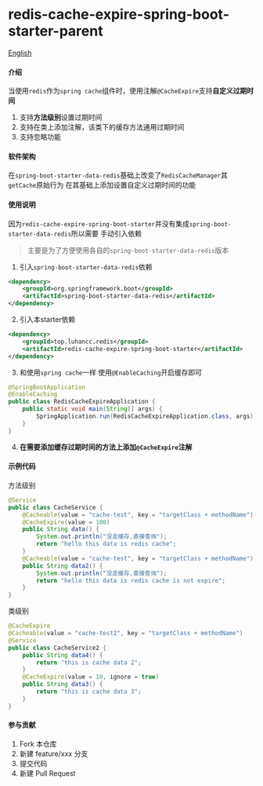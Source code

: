 # redis-cache-expire-spring-boot-starter-parent

[English](README.en.md)

#### 介绍
当使用`redis`作为`spring cache`组件时，使用注解`@CacheExpire`支持**自定义过期时间**

1. 支持**方法级别**设置过期时间
2. 支持在类上添加注解，该类下的缓存方法通用过期时间
3. 支持忽略功能

#### 软件架构
在`spring-boot-starter-data-redis`基础上改变了`RedisCacheManager`其`getCache`原始行为
在其基础上添加设置自定义过期时间的功能

#### 使用说明
因为`redis-cache-expire-spring-boot-starter`并没有集成`spring-boot-starter-data-redis`所以需要
手动引入依赖
> 主要是为了方便使用各自的`spring-boot-starter-data-redis`版本

1.  引入`spring-boot-starter-data-redis`依赖
~~~xml
<dependency>
    <groupId>org.springframework.boot</groupId>
    <artifactId>spring-boot-starter-data-redis</artifactId>
</dependency>
~~~
2.  引入本starter依赖
~~~xml
<dependency>
    <groupId>top.luhancc.redis</groupId>
    <artifactId>redis-cache-expire-spring-boot-starter</artifactId>
</dependency>
~~~
3.  和使用`spring cache`一样 使用`@EnableCaching`开启缓存即可
~~~java
@SpringBootApplication
@EnableCaching
public class RedisCacheExpireApplication {
    public static void main(String[] args) {
        SpringApplication.run(RedisCacheExpireApplication.class, args);
    }
}
~~~
4. **在需要添加缓存过期时间的方法上添加`@CacheExpire`注解**

#### 示例代码
方法级别
~~~java
@Service
public class CacheService {
    @Cacheable(value = "cache-test", key = "targetClass + methodName")
    @CacheExpire(value = 100)
    public String data() {
        System.out.println("没走缓存,直接查询");
        return "hello this data is redis cache";
    }
    @Cacheable(value = "cache-test", key = "targetClass + methodName")
    public String data2() {
        System.out.println("没走缓存,直接查询");
        return "hello this data is redis cache is not expire";
    }
}
~~~
类级别
~~~java
@CacheExpire
@Cacheable(value = "cache-test2", key = "targetClass + methodName")
@Service
public class CacheService2 {
    public String data4() {
        return "this is cache data 2";
    }
    @CacheExpire(value = 10, ignore = true)
    public String data3() {
        return "this is cache data 3";
    }
}
~~~

#### 参与贡献

1.  Fork 本仓库
2.  新建 feature/xxx 分支
3.  提交代码
4.  新建 Pull Request
